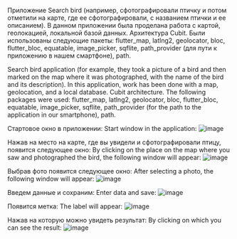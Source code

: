 Приложение Search bird (например, сфотографировали птичку и потом отметили на карте, где ее сфотографировали, с названием птички и ее описанием).
В данном приложении была проделана работа с картой, геолокацией, локальной базой данных. Архитектура Cubit.
Были использованы следующие пакеты: flutter_map, latlng2, geolocator, bloc, flutter_bloc, equatable, image_picker, sqflite, path_provider (для пути к приложению в нашем смартфоне), path.

Search bird application (for example, they took a picture of a bird and then marked on the map where it was photographed, with the name of the bird and its description).
In this application, work has been done with a map, geolocation, and a local database. Cubit architecture.
The following packages were used: flutter_map, latlng2, geolocator, bloc, flutter_bloc, equatable, image_picker, sqflite, path_provider (for the path to the application in our smartphone), path.

Стартовое окно в приложении:
Start window in the application:
![image](https://github.com/ZeAs4c/search_bird/assets/59208681/25325200-0b2f-4165-909c-59cfd82deb10)

Нажав на место на карте, где вы увидели и сфотографировали птицу, появится следующее окно:
By clicking on the place on the map where you saw and photographed the bird, the following window will appear:
![image](https://github.com/ZeAs4c/search_bird/assets/59208681/b854b2ff-a75d-4f71-9b7c-03fc27cc491a)

Выбрав фото появится следующее окно:
After selecting a photo, the following window will appear:
![image](https://github.com/ZeAs4c/search_bird/assets/59208681/bb189be4-1f03-4d76-bed3-a7f8f49f88bd)

Введем данные и сохраним:
Enter data and save:
![image](https://github.com/ZeAs4c/search_bird/assets/59208681/0dc45ba9-c8c8-470d-b47c-f0c8dc7c4d20)

Появится метка:
The label will appear:
![image](https://github.com/ZeAs4c/search_bird/assets/59208681/bbf05463-1f81-4f2c-8885-bee579096c21)

Нажав на которую можно увидеть результат:
By clicking on which you can see the result:
![image](https://github.com/ZeAs4c/search_bird/assets/59208681/8b502907-2fe6-4596-9378-61675041a9b2)
